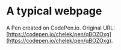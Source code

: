 # A typical webpage

A Pen created on CodePen.io. Original URL: [https://codepen.io/chelek/pen/qBOZOxg](https://codepen.io/chelek/pen/qBOZOxg).


